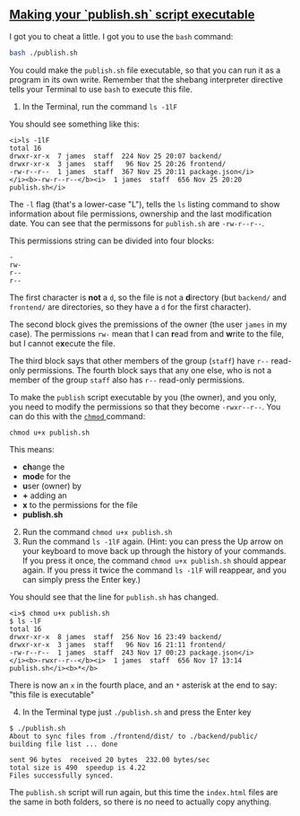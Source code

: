 <!-- An executable script -->
<section
  id="an-executable-script"
  aria-labelledby="an-executable-script"
  data-item="An Executable Script"
>
  <h2><a href="#an-executable-script">Making your `publish.sh` script executable</a></h2>

I got you to cheat a little. I got you to use the `bash` command:
```bash
bash ./publish.sh
```

You could make the `publish.sh` file executable, so that you can run it as a program in its own write. Remember that the shebang interpreter directive tells your Terminal to use `bash` to execute this file.

1. In the Terminal, run the command `ls -1lF`

You should see something like this: 
```bash-#
<i>ls -1lF          
total 16
drwxr-xr-x  7 james  staff  224 Nov 25 20:07 backend/
drwxr-xr-x  3 james  staff   96 Nov 25 20:26 frontend/
-rw-r--r--  1 james  staff  367 Nov 25 20:11 package.json</i>
</i><b>-rw-r--r--</b><i>  1 james  staff  656 Nov 25 20:20 publish.sh</i>
```


The `-l` flag (that's a lower-case "L"), tells the `ls` listing command to show information about file permissions, ownership and the last modification date. You can see that the permissons for `publish.sh` are `-rw-r--r--`.

This permissions string can be divided into four blocks:
```bash-#
-
rw-
r--
r--
```


The first character is **not** a `d`, so the file is not a <b>d</b>irectory (but `backend/` and `frontend/` are directories, so they have a `d` for the first character).

The second block gives the premissions of the owner (the user `james` in my case).  The permissions `rw-` mean that I can <b>r</b>ead from and <b>w</b>rite to the file, but I cannot e<b>x</b>ecute the file.

The third block says that other members of the group (`staff`) have `r--` read-only permissions. The fourth block says that any one else, who is not a member of the group `staff` also  has `r--` read-only permissions.

To make the `publish` script executable by you (the owner), and you only, you need to modify the permissions so that they become `-rwxr--r--`. You can do this with the [`chmod` ](https://linux.die.net/man/1/chmod)command:

```bash-w
chmod u+x publish.sh
```


This means:

* <b>ch</b>ange the
* <b>mod</b>e for the
* <b>u</b>ser (owner) by
* **+** adding an
* **x** to the permissions for the file
* **publish.sh**

2. Run the command `chmod u+x publish.sh`
3. Run the command `ls -1lF` again. (Hint: you can press the Up arrow on your keyboard to move back up through the history of your commands. If you press it once, the command `chmod u+x publish.sh` should appear again. If you press it twice the command `ls -1lF` will reappear, and you can simply press the Enter key.)

You should see that the line for `publish.sh` has changed.
```bash-#
<i>$ chmod u+x publish.sh
$ ls -lF              
total 16
drwxr-xr-x  8 james  staff  256 Nov 16 23:49 backend/
drwxr-xr-x  3 james  staff   96 Nov 16 21:11 frontend/
-rw-r--r--  1 james  staff  243 Nov 17 00:23 package.json</i>
</i><b>-rwxr--r--</b><i>  1 james  staff  656 Nov 17 13:14 publish.sh</i><b>*</b>
```


There is now an `x` in the fourth place, and an `*` asterisk at the end to say: "this file is executable"

4. In the Terminal type just `./publish.sh` and press the Enter key
```bash-#
$ ./publish.sh 
About to sync files from ./frontend/dist/ to ./backend/public/
building file list ... done

sent 96 bytes  received 20 bytes  232.00 bytes/sec
total size is 490  speedup is 4.22
Files successfully synced.
```


The `publish.sh` script will run again, but this time the `index.html` files are the same in both folders, so there is no need to actually copy anything.

</section>
